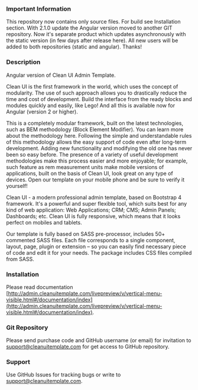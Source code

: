 ### Important Information ###

This repository now contains only source files. For build see Installation section. With 2.1.0 update the Angular version moved to another GIT repository. Now it's separate product which updates asynchronously with the static version (in few days after release here). All new users will be added to both repositories (static and angular). Thanks!

### Description ###

Angular version of Clean UI Admin Template.

Clean UI is the first framework in the world, which uses the concept of modularity. The use of such approach allows you to drastically reduce the time and cost of development. Build the interface from the ready blocks and modules quickly and easily, like Lego! And all this is available now for Angular (version 2 or higher).

This is a completely modular framework, built on the latest technologies, such as BEM methodology (Block Element Modifier). You can learn more about the methodology here. Following the simple and understandable rules of this methodology allows the easy support of code even after long-term development. Adding new functionality and modifying the old one has never been so easy before. The presence of a variety of useful development methodologies make this process easier and more enjoyable; for example, such feature as rem measurement units make mobile versions of applications, built on the basis of Clean UI, look great on any type of devices. Open our template on your mobile phone and be sure to verify it yourself!

Clean UI - a modern professional admin template, based on Bootstrap 4 framework. It's a powerful and super flexible tool, which suits best for any kind of web application: Web Applications; CRM; CMS; Admin Panels; Dashboards; etc. Clean UI is fully responsive, which means that it looks perfect on mobiles and tablets.

Our template is fully based on SASS pre-processor, includes 50+ commented SASS files. Each file corresponds to a single component, layout, page, plugin or extension – so you can easily find necessary piece of code and edit it for your needs. The package includes CSS files compiled from SASS.

### Installation ###

Please read documentation [http://admin.cleanuitemplate.com/livepreview/v/vertical-menu-visible.html#/documentation/index](http://admin.cleanuitemplate.com/livepreview/v/vertical-menu-visible.html#/documentation/index).

### Git Repository ###

Please send purchase code and GitHub username (or email) for invitation to support@cleanuitemplate.com for get access to GitHub repository.

### Support ###

Use GitHub Issues for tracking bugs or write to [support@cleanuitemplate.com](mailto:support@cleanuitemplate.com).